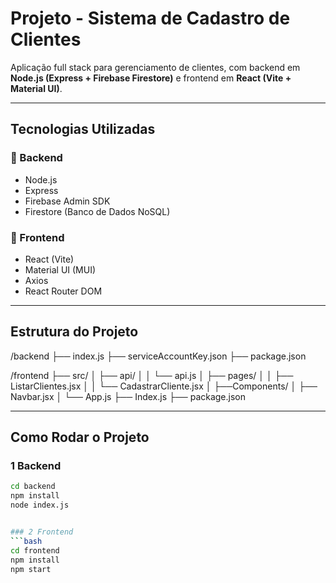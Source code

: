 # Projeto - Sistema de Cadastro de Clientes

Aplicação full stack para gerenciamento de clientes, com backend em **Node.js (Express + Firebase Firestore)** e frontend em **React (Vite + Material UI)**.

---

## Tecnologias Utilizadas

### 🔹 Backend
- Node.js  
- Express  
- Firebase Admin SDK  
- Firestore (Banco de Dados NoSQL)

### 🔹 Frontend
- React (Vite)
- Material UI (MUI)
- Axios
- React Router DOM

---

##  Estrutura do Projeto
/backend
├── index.js
├── serviceAccountKey.json
├── package.json

/frontend
├── src/
│ ├── api/
│ │ └── api.js
│ ├── pages/
│ │ ├── ListarClientes.jsx
│ │ └── CadastrarCliente.jsx
│ ├──Components/
│ ├── Navbar.jsx
│ └── App.js
├── Index.js
├── package.json


---

##  Como Rodar o Projeto

### 1 Backend
```bash
cd backend
npm install
node index.js


### 2 Frontend
```bash
cd frontend
npm install
npm start

